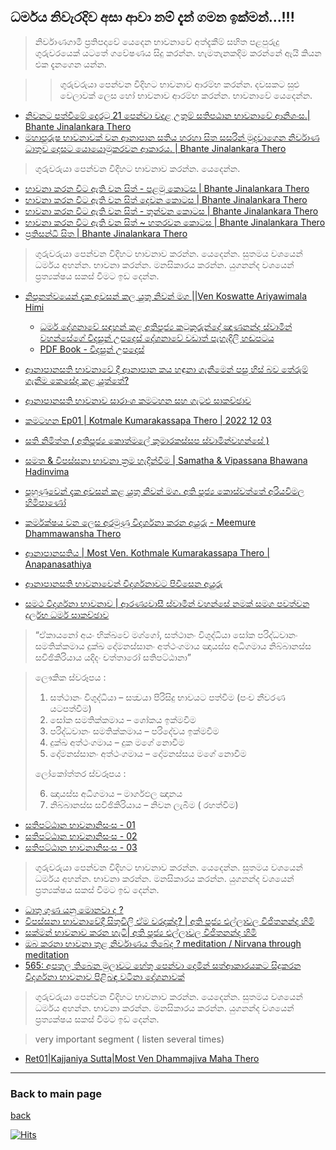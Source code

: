 
## ධර්මය නිවැරදිව අසා  ආවා නම් දැන් ගමන ඉක්මන්...!!!

>නිර්වාණගාමී ප්‍රතිපදාවේ යෙදෙන භාවනාවේ අත්දැකීම් සහිත පළපුරුදු ගුරුවරයෙක් යටතේ ගවේෂණය සිදු කරන්න. හැමතැනකදිම කරන්නේ ඇයි කියන එක දැනගෙන යන්න. 


> > ගුරුවරුයා පෙන්වන විදිහට භාවනාව ආරම්භ කරන්න. දවසකට සුළු වෙලාවක් ලෙස හෝ භාවනාව  ආරම්භ කරන්න. භාවනාවේ යෙදෙන්න. 

- [නිවනට පත්වීමේ දොරටු 21 පෙන්වා වදාළ උතුම් සතිපඨාන භාවනාවේ ආනිශංස.| Bhante Jinalankara Thero](https://www.youtube.com/watch?v=zeuL0Fj_F8U)
- [මහාපුරුෂ භාවනාවක් වන ආනාපාන සතිය හරහා සිත සසරින් මුදවාගෙන නිර්වාණ ධාතුව දෙසට යොයොමුකරවන ආකාරය. | Bhante Jinalankara Thero](https://www.youtube.com/watch?v=O9L8IiQ-Qac)

> ගුරුවරුයා පෙන්වන විදිහට  භාවනාව  කරන්න. යෙදෙන්න.  

- [ භාවනා කරන විට ඇති වන සිත් - පළමු කොටස | 
Bhante Jinalankara Thero](https://www.youtube.com/watch?v=kkpTEtgWSK0)
- [භාවනා කරන විට ඇති වන සිත් දෙවන කොටස | 
Bhante Jinalankara Thero](https://www.youtube.com/watch?v=b3IctNs6738&t=4s)
- [භාවනා කරන විට ඇති වන සිත් - තුන්වන කොටස | 
Bhante Jinalankara Thero](https://www.youtube.com/watch?v=vOcLEiKWfL8)
- [භාවනා කරන විට ඇති වන සිත් ~ හතරවන කොටස | 
Bhante Jinalankara Thero](https://www.youtube.com/watch?v=-o8mU-C_H7Q&t=8s)
- [ප්‍රතිසන්ධි සිත | 
Bhante Jinalankara Thero](https://www.youtube.com/watch?v=-aFuSm3Yigg&t=22s)

> ගුරුවරුයා පෙන්වන විදිහට  භාවනාව  කරන්න. යෙදෙන්න. සුතමය වශයෙන් ධර්මය අහන්න. භාවනා කරන්න. මනසිකාරය කරන්න. යුගනන්ද වශයෙන් ප්‍රත්‍යක්ෂය සකස් වීමට ඉඩ දෙන්න.


- [නිපුනත්වයෙන් දැක අවසන් කල යුතු නිවන් මග ||Ven Koswatte Ariyawimala Himi](https://www.youtube.com/watch?v=VHZM8gi7v9o)
    - [ධර්ම දේශනාවේ සඳහන් කළ
අතිපූජ්‍ය කටුකුරුන්දේ ඤාණනන්ද ස්වාමීන් වහන්සේගේ  විදසුන් උපදෙස්   දේශනාවේ වඩාත් පැහැදිලි හඬපටය](https://www.youtube.com/watch?v=3Ox6RBnqfW4)
    - [PDF Book - විදසුන් උපදෙස්](https://dhammapresswp.files.wordpress.com/2014/06/vidhasun-upades.pdf)

- [ආනාපානසති භාවනාවේ දී ආනාපාන කය හඳුනා ගැනීමෙන් පසු හිස් බව තේරුම් ගැනීම කෙසේද කළ යුත්තේ?](https://www.youtube.com/watch?v=ruVoqeJTtik)
- [ආනාපානසති භාවනාව සාරාංශ කමටහන සහ ගැටළු සාකච්ඡාව](https://youtube.com/playlist?list=PLvB-B6hmoIXkVl_uSnHBBiut2sCfZxi7J)
- [කමටහන Ep01 | Kotmale Kumarakassapa Thero | 2022 12 03 ](https://www.youtube.com/watch?v=simpkBLYFjE)
- [සති නිමිත්ත ( අතිපූජ්‍ය කොත්මලේ කුමාරකස්සප ස්වාමින්වහන්සේ )](https://www.youtube.com/watch?v=zItwElHWNfA)
- [සමත & විපස්සනා භාවනා ක්‍රම හැදින්වීම | Samatha & Vipassana Bhawana Hadinvima](https://www.youtube.com/watch?v=DI-rMUWBZO8)
- [පුහුණුවෙන් දැක අවසන් කළ යුතු නිවන් මග. අති පූජ්‍ය කොස්වත්තේ අරියවිමල හිමිපාණෝ](https://www.youtube.com/watch?v=Z7HYzX1xJEY)
- [කර්මක්ෂය වන ලෙස අරමුණු විදර්ශනා කරන අයුරු - Meemure Dhammawansha Thero](https://youtu.be/S8fdTJQS5e8)
- [ආනාපානසතිය | Most Ven. Kothmale Kumarakassapa Thero | Anapanasathiya](https://www.youtube.com/watch?v=c34DBAkigWk)
- [ආනාපානසති භාවනාවෙන් විදර්ශනාවට පිවිසෙන අයුරු](https://youtu.be/0pZc_5V0pSY)
- [සමථ විදර්ශනා භාවනාව | ආරණ්‍යවාසී ස්වාමීන් වහන්සේ නමක් සමග පවත්වන දුර්ලභ ධර්ම සාකච්ඡාව](https://www.youtube.com/watch?v=wiuXX4MhCFw)

>“ඒකායනෝ අයං භික්‍ඛවේ මග්ගෝ, සත්ථානං විශුද්ධියා සෝක පරිද්ධවානං සමතික්කමාය දුක්ඛ දෝමනස්සානං අත්ථංගමාය ඤායස්ස අධිගමාය නිබ්බානස්ස සවිඡිකිරියාය යදිදං චත්තාරෝ සතිපට්ඨානා”

>ලෞකික ස්වරූපය :
>1) සත්ථානං විශුද්ධියා – සත්‍වයා පිරිසිදු භාවයට පත්වීම (පංච නීවරණ යටපත්වීම)
>2) සෝක සමතික්කමාය – ශෝකය ඉක්මවීම
>3) පරිද්ධවානං සමතික්කමාය – පරිදේවය ඉක්මවීම
>4) දුක්ඛ අත්ථංගමාය – දුක මගේ නොවීම
>5) දෝමනස්සානං අත්ථංගමාය – දෝමනස්සය මගේ නොවීම
>
>ලෝකෝත්තර ස්වරූපය :
>
>6) ඤායස්ස අධිගමාය – මාර්ගඵල ඤානය
>7) නිබ්බානස්ස සවිඡිකිරියාය – නිවන ලැබීම ( රහත්වීම)

- [සතිපට්ඨාන භාවනානිසංස - 01](https://www.youtube.com/watch?v=LBbxeyYRJ1E)
- [සතිපට්ඨාන භාවනානිසංස - 02](https://www.youtube.com/watch?v=80R55ZEgbXs)
- [සතිපට්ඨාන භාවනානිසංස - 03](https://www.youtube.com/watch?v=c8_BFV_ibew)

> ගුරුවරුයා පෙන්වන විදිහට  භාවනාව  කරන්න. යෙදෙන්න. සුතමය වශයෙන් ධර්මය අහන්න. භාවනා කරන්න. මනසිකාරය කරන්න. යුගනන්ද වශයෙන් ප්‍රත්‍යක්ෂය සකස් වීමට ඉඩ දෙන්න.

- [ධාතු ගුණ යනු මොනවා ද ?](https://www.youtube.com/watch?v=Trr9cPpOEL0)
- [විපස්සනා භාවනාවේදී සිතුවිලි ඒම වරදක්ද? | අති පූජ්‍ය එල්ලාවල විජිතනන්ද හිමි](https://www.youtube.com/watch?v=3rWxL_vsUUY)
- [සක්මන් භාවනාව කරන හැටි| අති පූජ්‍ය එල්ලාවල විජිතනන්ද හිමි](https://www.youtube.com/watch?v=SKpTRFMctmA&list=PLHYG40QVXB-Rkf7ApES5AIJO5oixglpYv)
- [ඔබ කරනා භාවනා තුළ නිර්වාණය තිබේද ? meditation / Nirvana through meditation](https://www.youtube.com/watch?v=584YsbR8KqQ)
- [565: අපතුල තිබෙන මුලාවට හේතු පෙන්වා දෙමින් සත්ආකාරයකට සිදුකරන විදර්ශනා භාවනාව පිළිබඳ වටිනා දේශනාවක්](https://www.youtube.com/watch?v=SGR1NjY25aw)

> ගුරුවරුයා පෙන්වන විදිහට  භාවනාව  කරන්න. යෙදෙන්න. සුතමය වශයෙන් ධර්මය අහන්න. භාවනා කරන්න. මනසිකාරය කරන්න. යුගනන්ද වශයෙන් ප්‍රත්‍යක්ෂය සකස් වීමට ඉඩ දෙන්න.

> very important segment ( listen several times)
- [Ret01|Kajjaniya Sutta|Most Ven Dhammajiva Maha Thero](https://www.youtube.com/playlist?list=PLV95kmJxToUbFuDW-YyK54q75panc9PEF)
---
### Back to main page
[back](https://github.com/dinukx/dhamma-notes/blob/main/Reference_list.md)

[![Hits](https://hits.seeyoufarm.com/api/count/incr/badge.svg?url=https%3A%2F%2Fgithub.com%2Fdinukx%2Fdhamma-notes%2Fblob%2Fmain%2FBawana.md&count_bg=%2379C83D&title_bg=%23555555&icon=&icon_color=%23E7E7E7&title=your-views+%2F+Live&edge_flat=false)](https://hits.seeyoufarm.com)